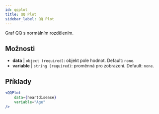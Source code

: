 ```yaml
---
id: qqplot
title: QQ Plot
sidebar_label: QQ Plot
---
```


Graf QQ s normálním rozdělením.

## Možnosti

* __data__ | `object (required)`: objekt pole hodnot. Default: `none`.
* __variable__ | `string (required)`: proměnná pro zobrazení. Default: `none`.


## Příklady

```jsx live
<QQPlot 
    data={heartdisease} 
    variable="Age"
/>
```


